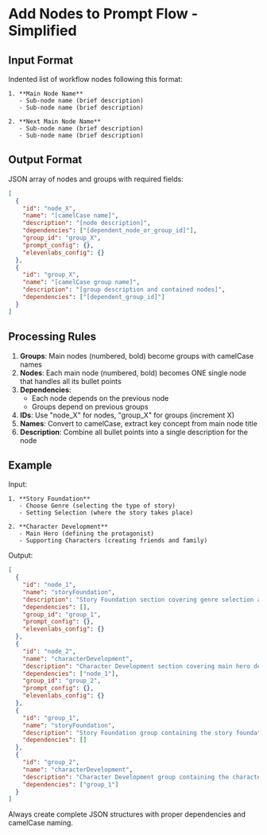 # Add Nodes to Prompt Flow - Simplified

## Input Format

Indented list of workflow nodes following this format:

```
1. **Main Node Name**
   - Sub-node name (brief description)
   - Sub-node name (brief description)

2. **Next Main Node Name**
   - Sub-node name (brief description)
   - Sub-node name (brief description)
```

## Output Format

JSON array of nodes and groups with required fields:

```json
[
  {
    "id": "node_X",
    "name": "[camelCase name]",
    "description": "[node description]",
    "dependencies": ["[dependent_node_or_group_id]"],
    "group_id": "group_X",
    "prompt_config": {},
    "elevenlabs_config": {}
  },
  {
    "id": "group_X",
    "name": "[camelCase group name]",
    "description": "[group description and contained nodes]",
    "dependencies": ["[dependent_group_id]"]
  }
]
```

## Processing Rules

1. **Groups**: Main nodes (numbered, bold) become groups with camelCase names
2. **Nodes**: Each main node (numbered, bold) becomes ONE single node that handles all its bullet points
3. **Dependencies**:
   - Each node depends on the previous node
   - Groups depend on previous groups
4. **IDs**: Use "node_X" for nodes, "group_X" for groups (increment X)
5. **Names**: Convert to camelCase, extract key concept from main node title
6. **Description**: Combine all bullet points into a single description for the node

## Example

Input:

```
1. **Story Foundation**
   - Choose Genre (selecting the type of story)
   - Setting Selection (where the story takes place)

2. **Character Development**
   - Main Hero (defining the protagonist)
   - Supporting Characters (creating friends and family)
```

Output:

```json
[
  {
    "id": "node_1",
    "name": "storyFoundation",
    "description": "Story Foundation section covering genre selection and setting selection",
    "dependencies": [],
    "group_id": "group_1",
    "prompt_config": {},
    "elevenlabs_config": {}
  },
  {
    "id": "node_2",
    "name": "characterDevelopment",
    "description": "Character Development section covering main hero definition and supporting characters creation",
    "dependencies": ["node_1"],
    "group_id": "group_2",
    "prompt_config": {},
    "elevenlabs_config": {}
  },
  {
    "id": "group_1",
    "name": "storyFoundation",
    "description": "Story Foundation group containing the story foundation node",
    "dependencies": []
  },
  {
    "id": "group_2",
    "name": "characterDevelopment",
    "description": "Character Development group containing the character development node",
    "dependencies": ["group_1"]
  }
]
```

Always create complete JSON structures with proper dependencies and camelCase naming.
